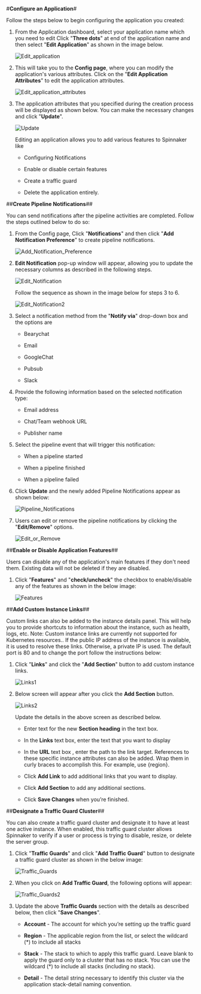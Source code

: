 #**Configure an Application**#

Follow the steps below to begin configuring the application you created: 

1. From the Application dashboard, select your application name which you need to edit Click "**Three dots**" at end of the application name and then select "**Edit Application**" as shown in the image below.

	![Edit_application](./Edit_application.png)

2. This will take you to the **Config page**, where you can modify the application's various attributes. Click on the "**Edit Application Attributes**" to edit the application attributes.

	![Edit_application_attributes](./Edit_application_attributes.png)

3. The application attributes that you specified during the creation process will be displayed as shown below. You can make the necessary changes and click "**Update**".

	![Update](./Update.png)

	Editing an application allows you to add various features to Spinnaker like

	* Configuring Notifications
 
	* Enable or disable certain features
 
	* Create a traffic guard
 
	* Delete the application entirely.


##**Create Pipeline Notifications**##
 
You can send notifications after the pipeline activities are completed. Follow the steps outlined below to do so:

1. From the Config page, Click "**Notifications**" and then click "**Add Notification Preference**" to create pipeline notifications.

	![Add_Notification_Preference](./Add_Notification_Preference.png)

2. **Edit Notification** pop-up window will appear, allowing you to update the necessary columns as described in the following steps.

	![Edit_Notification](./Edit_Notification.png)

	Follow the sequence as shown in the image below for steps 3 to 6.

	![Edit_Notification2](./Edit_Notification2.png)

3. Select a notification method from the "**Notify via**" drop-down box and the options are 

	* Bearychat
 
	* Email
 
	* GoogleChat
 
	* Pubsub 

	* Slack

4. Provide the following information based on the selected notification type: 

	* Email address
 
	* Chat/Team webhook URL
 
	* Publisher name

5. Select the pipeline event that will trigger this notification:

	* When a pipeline started
 
	* When a pipeline finished
 
	* When a pipeline failed

6. Click **Update** and the newly added Pipeline Notifications appear as shown below:

	![Pipeline_Notifications](./Pipeline_Notifications.png)

7. Users can edit or remove the pipeline notifications by clicking the "**Edit/Remove**" options.

	![Edit_or_Remove](./Edit_or_Remove.png)


##**Enable or Disable Application Features**##

Users can disable any of the application's main features if they don't need them. Existing data will not be deleted if they are disabled. 

1. Click "**Features**" and "**check/uncheck**" the checkbox to enable/disable any of the features as shown in the below image:

	![Features](./Features.png)


##**Add Custom Instance Links**##

Custom links can also be added to the instance details panel. This will help you to provide shortcuts to information about the instance, such as health, logs, etc. Note: Custom instance links are currently not supported for Kubernetes resources.. If the public IP address of the instance is available, it is used to resolve these links. Otherwise, a private IP is used. The default port is 80 and to change the port follow the instructions below:

1. Click "**Links**" and click the "**Add Section**" button to add custom instance links.

	![Links1](./Links1.png)

2. Below screen will appear after you click the **Add Section** button.

	![Links2](./Links2.png)

	Update the details in the above screen as described below.

	* Enter text for the new **Section heading** in the text box.

	* In the **Links** text box, enter the text that you want to display

	* In the **URL** text box , enter the path to the link target. References to these specific instance attributes can also be added. Wrap them in curly braces to accomplish this. For example, use {region}.

	* Click **Add Link** to add additional links that you want to display.

	* Click **Add Section** to add any additional sections.

	* Click **Save Changes** when you’re finished.


##**Designate a Traffic Guard Cluster**##

You can also create a traffic guard cluster and designate it to have at least one active instance. When enabled, this traffic guard cluster allows Spinnaker to verify if a user or process is trying to disable, resize, or delete the server group.

1. Click "**Traffic Guards**" and click "**Add Traffic Guard**" button to designate a traffic guard cluster as shown in the below image:

	![Traffic_Guards](./Traffic_Guards.png)

2. When you click on **Add Traffic Guard**, the following options will appear:

	![Traffic_Guards2](./Traffic_Guards2.png)

3. Update the above **Traffic Guards** section with the details as described below, then click "**Save Changes**".

	* **Account** - The account for which you’re setting up the traffic guard

	* **Region** - The applicable region from the list, or select the wildcard (*) to include all stacks

	* **Stack** - The stack to which to apply this traffic guard. Leave blank to apply the guard only to a cluster that has no stack. You can use the wildcard (*) to include all stacks (including no stack).

	* **Detail** - The detail string necessary to identify this cluster via the application stack-detail naming convention.






